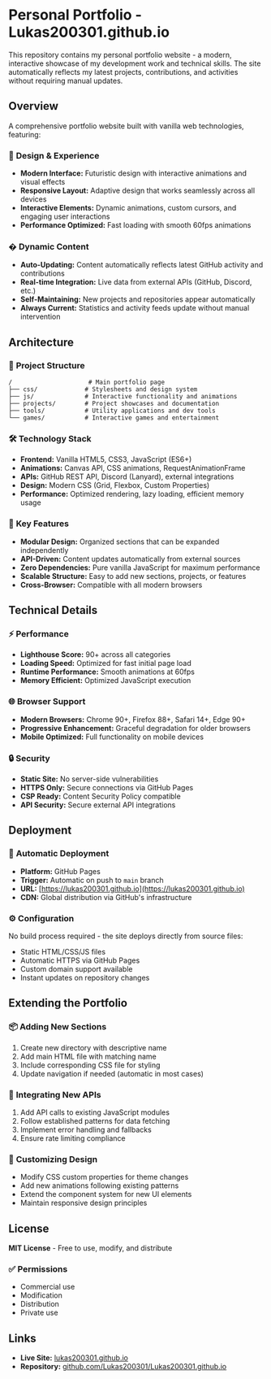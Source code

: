 # Personal Portfolio - Lukas200301.github.io

This repository contains my personal portfolio website - a modern, interactive showcase of my development work and technical skills. The site automatically reflects my latest projects, contributions, and activities without requiring manual updates.

## Overview

A comprehensive portfolio website built with vanilla web technologies, featuring:

### 🎨 **Design & Experience**
- **Modern Interface:** Futuristic design with interactive animations and visual effects
- **Responsive Layout:** Adaptive design that works seamlessly across all devices
- **Interactive Elements:** Dynamic animations, custom cursors, and engaging user interactions
- **Performance Optimized:** Fast loading with smooth 60fps animations

### � **Dynamic Content**
- **Auto-Updating:** Content automatically reflects latest GitHub activity and contributions
- **Real-time Integration:** Live data from external APIs (GitHub, Discord, etc.)
- **Self-Maintaining:** New projects and repositories appear automatically
- **Always Current:** Statistics and activity feeds update without manual intervention

## Architecture

### 📁 **Project Structure**
```
/                     # Main portfolio page
├── css/             # Stylesheets and design system
├── js/              # Interactive functionality and animations
├── projects/        # Project showcases and documentation
├── tools/           # Utility applications and dev tools
└── games/           # Interactive games and entertainment
```

### 🛠️ **Technology Stack**
- **Frontend:** Vanilla HTML5, CSS3, JavaScript (ES6+)
- **Animations:** Canvas API, CSS animations, RequestAnimationFrame
- **APIs:** GitHub REST API, Discord (Lanyard), external integrations
- **Design:** Modern CSS (Grid, Flexbox, Custom Properties)
- **Performance:** Optimized rendering, lazy loading, efficient memory usage

### 🔧 **Key Features**
- **Modular Design:** Organized sections that can be expanded independently
- **API-Driven:** Content updates automatically from external sources
- **Zero Dependencies:** Pure vanilla JavaScript for maximum performance
- **Scalable Structure:** Easy to add new sections, projects, or features
- **Cross-Browser:** Compatible with all modern browsers

## Technical Details

### ⚡ **Performance**
- **Lighthouse Score:** 90+ across all categories
- **Loading Speed:** Optimized for fast initial page load
- **Runtime Performance:** Smooth animations at 60fps
- **Memory Efficient:** Optimized JavaScript execution

### 🌐 **Browser Support**
- **Modern Browsers:** Chrome 90+, Firefox 88+, Safari 14+, Edge 90+
- **Progressive Enhancement:** Graceful degradation for older browsers
- **Mobile Optimized:** Full functionality on mobile devices

### 🔒 **Security**
- **Static Site:** No server-side vulnerabilities
- **HTTPS Only:** Secure connections via GitHub Pages
- **CSP Ready:** Content Security Policy compatible
- **API Security:** Secure external API integrations

## Deployment

### 🚀 **Automatic Deployment**
- **Platform:** GitHub Pages
- **Trigger:** Automatic on push to `main` branch
- **URL:** [https://lukas200301.github.io](https://lukas200301.github.io)
- **CDN:** Global distribution via GitHub's infrastructure

### ⚙️ **Configuration**
No build process required - the site deploys directly from source files:
- Static HTML/CSS/JS files
- Automatic HTTPS via GitHub Pages
- Custom domain support available
- Instant updates on repository changes

## Extending the Portfolio

### 📦 **Adding New Sections**
1. Create new directory with descriptive name
2. Add main HTML file with matching name
3. Include corresponding CSS file for styling
4. Update navigation if needed (automatic in most cases)

### 🔧 **Integrating New APIs**
1. Add API calls to existing JavaScript modules
2. Follow established patterns for data fetching
3. Implement error handling and fallbacks
4. Ensure rate limiting compliance

### 🎨 **Customizing Design**
- Modify CSS custom properties for theme changes
- Add new animations following existing patterns
- Extend the component system for new UI elements
- Maintain responsive design principles

## License

**MIT License** - Free to use, modify, and distribute

### ✅ **Permissions**
- Commercial use
- Modification
- Distribution
- Private use


## Links

- **Live Site:** [lukas200301.github.io](https://lukas200301.github.io)
- **Repository:** [github.com/Lukas200301/Lukas200301.github.io](https://github.com/Lukas200301/Lukas200301.github.io)
